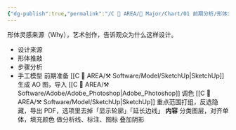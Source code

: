 ```yaml
---
{"dg-publish":true,"permalink":"/C 📔 AREA/🌳 Major/Chart/01 前期分析/形体分析/","title":"形体分析","noteIcon":"1","created":"2024-07-04T13:45:17.000+08:00","updated":"2024-11-28T22:03:47.826+08:00"}
---
```


形体灵感来源（Why），艺术创作，告诉观众为什么这样设计。
-   设计来源
-   形体推敲
-   步骤分析
-   手工模型
前期准备
[[C 📔 AREA/⚒️ Software/Model/SketchUp\|SketchUp]] 生成 AO 图，导入 [[C 📔 AREA/⚒️ Software/Adobe/Adobe_Photoshop\|Adobe_Photoshop]] 调色
[[C 📔 AREA/⚒️ Software/Model/SketchUp\|SketchUp]] 重点范围打组，反选隐藏，导出 PDF，选项里去掉「显示轮廓」「延长边线」
**内容**
分类图层，对齐单体，填充颜色
做分析线、标注、图标
叠加阴影